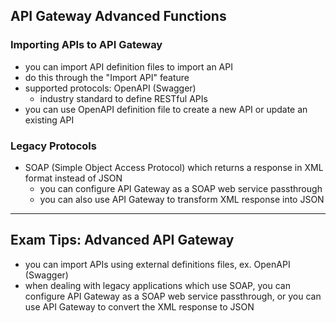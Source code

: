 ## API Gateway Advanced Functions
### Importing APIs to API Gateway
- you can import API definition files to import an API
- do this through the "Import API" feature
- supported protocols: OpenAPI (Swagger)
  - industry standard to define RESTful APIs
- you can use OpenAPI definition file to create a new API or update an existing API

### Legacy Protocols
- SOAP (Simple Object Access Protocol) which returns a response in XML format instead of JSON
  - you can configure API Gateway as a SOAP web service passthrough
  - you can also use API Gateway to transform XML response into JSON

---
## Exam Tips: Advanced API Gateway
- you can import APIs using external definitions files, ex. OpenAPI (Swagger)
- when dealing with legacy applications which use SOAP, you can configure API Gateway as a SOAP web service passthrough, or you can use API Gateway to convert the XML response to JSON

